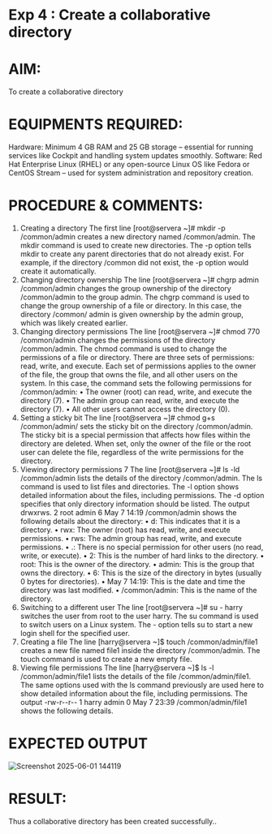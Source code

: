 # Exp 4 : Create a collaborative directory 

# AIM:
To create a collaborative directory

# EQUIPMENTS REQUIRED:
Hardware: Minimum 4 GB RAM and 25 GB storage – essential for running services like Cockpit and handling system updates smoothly.
Software: Red Hat Enterprise Linux (RHEL) or any open-source Linux OS like Fedora or CentOS Stream – used for system administration and repository creation.

# PROCEDURE & COMMENTS:

1. Creating a directory 
The first line [root@servera ~]# mkdir -p /common/admin creates a new 
directory named /common/admin. The mkdir command is used to create new directories. 
The -p option tells mkdir to create any parent directories that do not already exist. For example, 
if the directory /common did not exist, the -p option would create it automatically. 
2. Changing directory ownership 
The line [root@servera ~]# chgrp admin /common/admin changes the group 
ownership of the directory /common/admin to the group admin. The chgrp command is 
used to change the group ownership of a file or directory. In this case, the directory /common/
admin is given ownership by the admin group, which was likely created earlier. 
3. Changing directory permissions 
The line [root@servera ~]# chmod 770 /common/admin changes the permissions 
of the directory /common/admin. The chmod command is used to change the permissions of 
a file or directory. There are three sets of permissions: read, write, and execute. Each set of 
permissions applies to the owner of the file, the group that owns the file, and all other users on the 
system. 
In this case, the command sets the following permissions for /common/admin: 
• The owner (root) can read, write, and execute the directory (7). 
• The admin group can read, write, and execute the directory (7). 
• All other users cannot access the directory (0). 
4. Setting a sticky bit 
The line [root@servera ~]# chmod g+s /common/admin/ sets the sticky bit on 
the directory /common/admin. The sticky bit is a special permission that affects how files 
within the directory are deleted. When set, only the owner of the file or the root user can delete 
the file, regardless of the write permissions for the directory. 
5. Viewing directory permissions 
7
The line [root@servera ~]# ls -ld /common/admin lists the details of the 
directory /common/admin. The ls command is used to list files and directories. The -l option 
shows detailed information about the files, including permissions. The -d option specifies that 
only directory information should be listed. 
The output drwxrws. 2 root admin 6 May 7 14:19 /common/admin shows 
the following details about the directory: 
• d: This indicates that it is a directory. 
• rwx: The owner (root) has read, write, and execute permissions. 
• rws: The admin group has read, write, and execute permissions. 
• .: There is no special permission for other users (no read, write, or execute). 
• 2: This is the number of hard links to the directory. 
• root: This is the owner of the directory. 
• admin: This is the group that owns the directory. 
• 6: This is the size of the directory in bytes (usually 0 bytes for directories). 
• May 7 14:19: This is the date and time the directory was last modified. 
• /common/admin: This is the name of the directory. 
6. Switching to a different user 
The line [root@servera ~]# su - harry switches the user from root to the user 
harry. The su command is used to switch users on a Linux system. The - option tells su to start 
a new login shell for the specified user. 
7. Creating a file 
The line [harry@servera ~]$ touch /common/admin/file1 creates a new file 
named file1 inside the directory /common/admin. The touch command is used to create 
a new empty file. 
8. Viewing file permissions 
The line [harry@servera ~]$ ls -l /common/admin/file1 lists the details of 
the file /common/admin/file1. The same options used with the ls command previously 
are used here to show detailed information about the file, including permissions. 
The output -rw-r--r-- 1 harry admin 0 May 7 23:39 /common/admin/file1 shows the following details.

# EXPECTED OUTPUT


![Screenshot 2025-06-01 144119](https://github.com/user-attachments/assets/4a1e7c31-ac6a-4014-8ba2-8394dfa519b4)

# RESULT:
Thus a collaborative directory has been created successfully.. 
